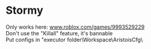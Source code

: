 # Stormy
Only works here: www.roblox.com/games/9993529229             
Don't use the "Killall" feature, it's bannable               
Put configs in "executor folder\Workspace\AristoisCfg\
